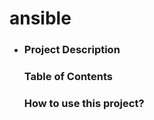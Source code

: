 # ansible

   - ### Project Description
     ### Table of Contents
     ### How to use this project?







